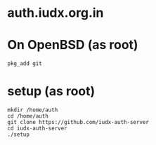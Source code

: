 # auth.iudx.org.in

# On OpenBSD (as root)
```
pkg_add git 
``` 

# setup (as root) 
```
mkdir /home/auth
cd /home/auth
git clone https://github.com/iudx-auth-server
cd iudx-auth-server
./setup
```
